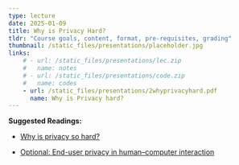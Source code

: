 ```yaml
---
type: lecture
date: 2025-01-09
title: Why is Privacy Hard? 
tldr: "Course goals, content, format, pre-requisites, grading"
thumbnail: /static_files/presentations/placeholder.jpg
links: 
    # - url: /static_files/presentations/lec.zip
    #   name: notes
    # - url: /static_files/presentations/code.zip
    #   name: codes
    - url: /static_files/presentations/2whyprivacyhard.pdf
      name: Why is Privacy hard?
---
```

**Suggested Readings:**
- [Why is privacy so hard?](https://cacm.acm.org/blogs/blog-cacm/235401-why-is-privacy-so-hard/fulltext)

- [Optional: End-user privacy in human–computer interaction](https://www.nowpublishers.com/article/Details/HCI-004)
